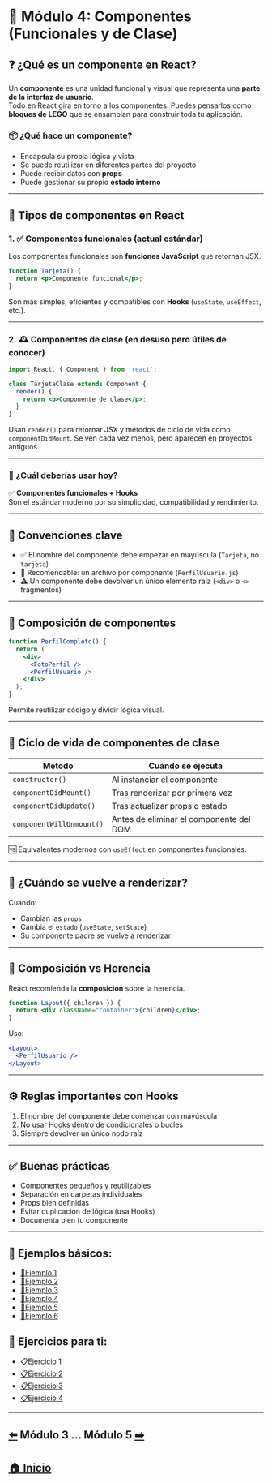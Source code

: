 
# 📘 Módulo 4: Componentes (Funcionales y de Clase)

## ❓ ¿Qué es un componente en React?

Un **componente** es una unidad funcional y visual que representa una **parte de la interfaz de usuario**.  
Todo en React gira en torno a los componentes. Puedes pensarlos como **bloques de LEGO** que se ensamblan para construir toda tu aplicación.

### 📦 ¿Qué hace un componente?

- Encapsula su propia lógica y vista
- Se puede reutilizar en diferentes partes del proyecto
- Puede recibir datos con **props**
- Puede gestionar su propio **estado interno**

---

## 🧱 Tipos de componentes en React

### 1. ✅ Componentes funcionales (actual estándar)

Los componentes funcionales son **funciones JavaScript** que retornan JSX.

```jsx
function Tarjeta() {
  return <p>Componente funcional</p>;
}
```

Son más simples, eficientes y compatibles con **Hooks** (`useState`, `useEffect`, etc.).

---

### 2. 🕰️ Componentes de clase (en desuso pero útiles de conocer)

```jsx
import React, { Component } from 'react';

class TarjetaClase extends Component {
  render() {
    return <p>Componente de clase</p>;
  }
}
```

Usan `render()` para retornar JSX y métodos de ciclo de vida como `componentDidMount`. Se ven cada vez menos, pero aparecen en proyectos antiguos.

---

### 👑 ¿Cuál deberías usar hoy?

✅ **Componentes funcionales + Hooks**  
Son el estándar moderno por su simplicidad, compatibilidad y rendimiento.

---

## 📢 Convenciones clave

- ✅ El nombre del componente debe empezar en mayúscula (`Tarjeta`, no `tarjeta`)
- 📁 Recomendable: un archivo por componente (`PerfilUsuario.js`)
- ⚠️ Un componente debe devolver un único elemento raíz (`<div>` o `<>` fragmentos)

---

## 🧠 Composición de componentes

```jsx
function PerfilCompleto() {
  return (
    <div>
      <FotoPerfil />
      <PerfilUsuario />
    </div>
  );
}
```

Permite reutilizar código y dividir lógica visual.

---

## 🧬 Ciclo de vida de componentes de clase

| Método                  | Cuándo se ejecuta                             |
|------------------------|-----------------------------------------------|
| `constructor()`        | Al instanciar el componente                   |
| `componentDidMount()`  | Tras renderizar por primera vez               |
| `componentDidUpdate()` | Tras actualizar props o estado                |
| `componentWillUnmount()`| Antes de eliminar el componente del DOM      |

🆚 Equivalentes modernos con `useEffect` en componentes funcionales.

---

## 🔄 ¿Cuándo se vuelve a renderizar?

Cuando:

- Cambian las `props`
- Cambia el `estado` (`useState`, `setState`)
- Su componente padre se vuelve a renderizar

---

## 🧠 Composición vs Herencia

React recomienda la **composición** sobre la herencia.

```jsx
function Layout({ children }) {
  return <div className="container">{children}</div>;
}
```

Uso:

```jsx
<Layout>
  <PerfilUsuario />
</Layout>
```

---

## ⚙️ Reglas importantes con Hooks

1. El nombre del componente debe comenzar con mayúscula
2. No usar Hooks dentro de condicionales o bucles
3. Siempre devolver un único nodo raíz

---

## ✅ Buenas prácticas

- Componentes pequeños y reutilizables
- Separación en carpetas individuales
- Props bien definidas
- Evitar duplicación de lógica (usa Hooks)
- Documenta bien tu componente

---

## 🧪 Ejemplos básicos:

* [📝Ejemplo 1](./Ejemplos/Ejemplo_1.md)
* [📝Ejemplo 2](./Ejemplos/Ejemplo_2.md)
* [📝Ejemplo 3](./Ejemplos/Ejemplo_3.md)
* [📝Ejemplo 4](./Ejemplos/Ejemplo_4.md)
* [📝Ejemplo 5](./Ejemplos/Ejemplo_5.md)
* [📝Ejemplo 6](./Ejemplos/Ejemplo_6.md)

## 🎯 Ejercicios para ti:

* [📋Ejercicio 1](./Ejercicios/Ejercicio_1.md)
* [📋Ejercicio 2](./Ejercicios/Ejercicio_2.md)
* [📋Ejercicio 3](./Ejercicios/Ejercicio_3.md)
* [📋Ejercicio 4](./Ejercicios/Ejercicio_4.md)

---

## [⬅️](../Modulo_3:_JSX_Sintaxis_especial_de_React/Modulo_3.md) Módulo 3 ... Módulo 5 [➡️](../Modulo_5:_Props_(Propiedades_entre_componentes)/Modulo_5.md)

## [🏠 Inicio](../README.md)
